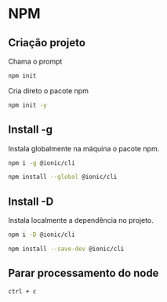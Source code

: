 # NPM

## Criação projeto

Chama o prompt

```bash
npm init
```

Cria direto o pacote npm

```bash
npm init -y
```

## Install -g

Instala globalmente na máquina o pacote npm.

```bash
npm i -g @ionic/cli

npm install --global @ionic/cli
```

## Install -D

Instala localmente a dependência no projeto.

```bash
npm i -D @ionic/cli

npm install --save-dev @ionic/cli
```

## Parar processamento do node

```bash
ctrl + c
```
